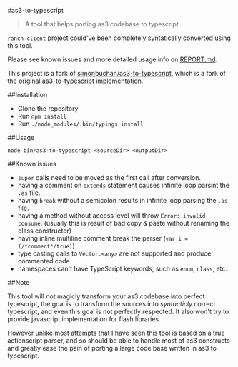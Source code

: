 #as3-to-typescript

> A tool that helps porting as3 codebase to typescript

`ranch-client` project could've been completely syntatically converted using
this tool.

Please see known issues and more detailed usage info on [REPORT.md](REPORT.md).

This project is a fork of
[simonbuchan/as3-to-typescript](https://github.com/simonbuchan/as3-to-typescript),
which is a fork of [the original
as3-to-typescript](https://github.com/fdecampredon/as3-to-typescript)
implementation.

##Installation

- Clone the repository
- Run `npm install`
- Run `./node_modules/.bin/typings install`

##Usage

```
node bin/as3-to-typescript <sourceDir> <outputDir>
```

##Known issues

- `super` calls need to be moved as the first call after conversion.
- having a comment on `extends` statement causes infinite loop parsint the `.as` file.
- having `break` without a semicolon results in infinite loop parsing the `.as` file.
- having a method without access level will throw `Error: invalid consume`.
  (usually this is result of bad copy & paste without renaming the class constructor)
- having inline multiline comment break the parser (`var i = (/*comment*/true)`)
- type casting calls to `Vector.<any>` are not supported and produce commented
  code.
- namespaces can't have TypeScript keywords, such as `enum`, `class`, etc.


##Note

This tool will not magicly transform your as3 codebase into perfect typescript, the goal is to transform the sources into *syntacticly* correct typescript, and even this goal is not perfectly respected. It also won't try to provide javascript implementation for flash libraries.

However unlike most attempts that I have seen this tool is based on a true actionscript parser, and so should be able to handle most of as3 constructs and greatly ease the pain of porting a large code base written in as3 to typescript.
